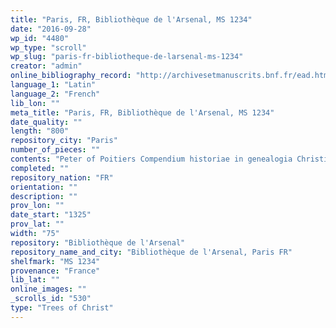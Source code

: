 ```yaml
---
title: "Paris, FR, Bibliothèque de l'Arsenal, MS 1234"
date: "2016-09-28"
wp_id: "4480"
wp_type: "scroll"
wp_slug: "paris-fr-bibliotheque-de-larsenal-ms-1234"
creator: "admin"
online_bibliography_record: "http://archivesetmanuscrits.bnf.fr/ead.html?id=FRBNFEAD000079266"
language_1: "Latin"
language_2: "French"
lib_lon: ""
meta_title: "Paris, FR, Bibliothèque de l'Arsenal, MS 1234"
date_quality: ""
length: "800"
repository_city: "Paris"
number_of_pieces: ""
contents: "Peter of Poitiers Compendium historiae in genealogia Christi."
completed: ""
repository_nation: "FR"
orientation: ""
description: ""
prov_lon: ""
date_start: "1325"
prov_lat: ""
width: "75"
repository: "Bibliothèque de l'Arsenal"
repository_name_and_city: "Bibliothèque de l'Arsenal, Paris FR"
shelfmark: "MS 1234"
provenance: "France"
lib_lat: ""
online_images: ""
_scrolls_id: "530"
type: "Trees of Christ"
---
```



